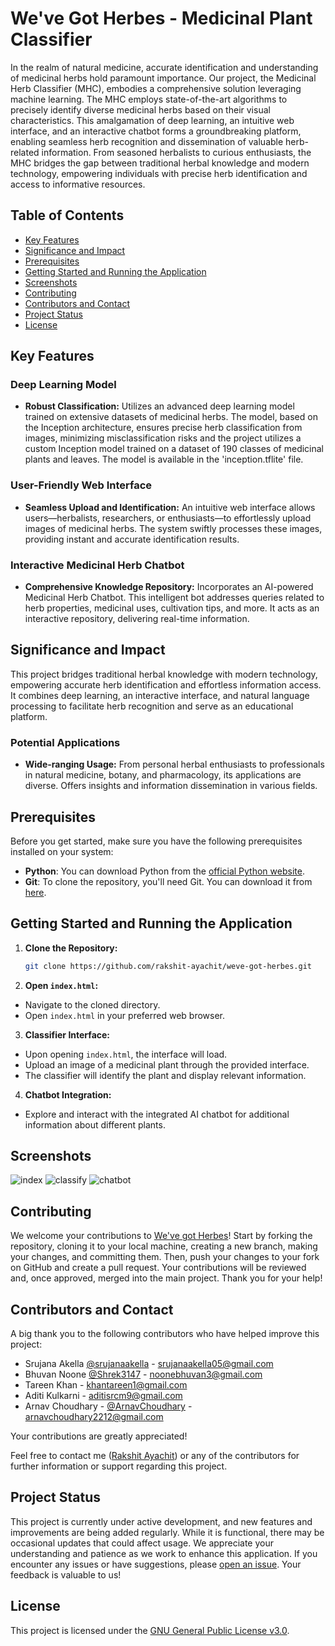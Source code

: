 # We've Got Herbes - Medicinal Plant Classifier

In the realm of natural medicine, accurate identification and understanding of medicinal herbs hold paramount importance. Our project, the Medicinal Herb Classifier (MHC), embodies a comprehensive solution leveraging machine learning. The MHC employs state-of-the-art algorithms to precisely identify diverse medicinal herbs based on their visual characteristics. This amalgamation of deep learning, an intuitive web interface, and an interactive chatbot forms a groundbreaking platform, enabling seamless herb recognition and dissemination of valuable herb-related information. From seasoned herbalists to curious enthusiasts, the MHC bridges the gap between traditional herbal knowledge and modern technology, empowering individuals with precise herb identification and access to informative resources.

## Table of Contents

- [Key Features](#key-features)
- [Significance and Impact](#significance-and-impact)
- [Prerequisites](#prerequisites)
- [Getting Started and Running the Application](#getting-started-and-running-the-application)
- [Screenshots](#screenshots)
- [Contributing](#contributing)
- [Contributors and Contact](#contributors-and-contact)
- [Project Status](#project-status)
- [License](#license)
  
## Key Features
### Deep Learning Model
- **Robust Classification:** Utilizes an advanced deep learning model trained on extensive datasets of medicinal herbs. The model, based on the Inception architecture, ensures precise herb classification from images, minimizing misclassification risks and the project utilizes a custom Inception model trained on a dataset of 190 classes of medicinal plants and leaves. The model is available in the 'inception.tflite' file.


### User-Friendly Web Interface
- **Seamless Upload and Identification:** An intuitive web interface allows users—herbalists, researchers, or enthusiasts—to effortlessly upload images of medicinal herbs. The system swiftly processes these images, providing instant and accurate identification results.

### Interactive Medicinal Herb Chatbot
- **Comprehensive Knowledge Repository:** Incorporates an AI-powered Medicinal Herb Chatbot. This intelligent bot addresses queries related to herb properties, medicinal uses, cultivation tips, and more. It acts as an interactive repository, delivering real-time information.

## Significance and Impact
This project bridges traditional herbal knowledge with modern technology, empowering accurate herb identification and effortless information access. It combines deep learning, an interactive interface, and natural language processing to facilitate herb recognition and serve as an educational platform.

### Potential Applications
- **Wide-ranging Usage:** From personal herbal enthusiasts to professionals in natural medicine, botany, and pharmacology, its applications are diverse. Offers insights and information dissemination in various fields.

## Prerequisites

Before you get started, make sure you have the following prerequisites installed on your system:

- **Python**: You can download Python from the [official Python website](https://www.python.org/downloads/).
- **Git**: To clone the repository, you'll need Git. You can download it from [here](https://git-scm.com/downloads).


## Getting Started and Running the Application

1. **Clone the Repository:**
   ```bash
   git clone https://github.com/rakshit-ayachit/weve-got-herbes.git

2. **Open `index.html`:**
- Navigate to the cloned directory.
- Open `index.html` in your preferred web browser.

3. **Classifier Interface:**
- Upon opening `index.html`, the interface will load.
- Upload an image of a medicinal plant through the provided interface.
- The classifier will identify the plant and display relevant information.

4. **Chatbot Integration:**
- Explore and interact with the integrated AI chatbot for additional information about different plants.

## Screenshots
![index](https://github.com/rakshit-ayachit/weve-got-herbes/assets/129822642/26882d6d-eaf9-4679-876b-5e650154bc51)
![classify](https://github.com/rakshit-ayachit/weve-got-herbes/assets/129822642/f9a31291-cd9a-4cca-84f5-fed2e92dc801)
![chatbot](https://github.com/rakshit-ayachit/weve-got-herbes/assets/129822642/608824ba-c8ba-4878-b4c8-1de6fb9ce65b)



## Contributing

 We welcome your contributions to [We've got Herbes](https://github.com/rakshit-ayachit/weve-got-herbes)! Start by forking the repository, cloning it to your local machine, creating a new branch, making your changes, and committing them. Then, push your changes to your fork on GitHub and create a pull request. Your contributions will be reviewed and, once approved, merged into the main project. Thank you for your help!

## Contributors and Contact

A big thank you to the following contributors who have helped improve this project:

- Srujana Akella [@srujanaakella](https://github.com/srujanaakella) - [srujanaakella05@gmail.com](mailto:srujanaakella05@gmail.com)
- Bhuvan Noone [@Shrek3147](https://github.com/Shrek3147) - [noonebhuvan3@gmail.com](mailto:noonebhuvan3@gmail.com)
- Tareen Khan - [khantareen1@gmail.com](mailto:khantareen1@gmail.com)
- Aditi Kulkarni - [aditisrcm9@gmail.com](mailto:aditisrcm9@gmail.com)
- Arnav Choudhary - [@ArnavChoudhary](#ArnavChoudhary) - [arnavchoudhary2212@gmail.com](mailto:arnavchoudhary2212@gmail.com)

Your contributions are greatly appreciated!

Feel free to contact me ([Rakshit Ayachit](mailto:rakshit@ayachit@gmail.com)) or any of the contributors for further information or support regarding this project.


## Project Status

This project is currently under active development, and new features and improvements are being added regularly. While it is functional, there may be occasional updates that could affect usage. We appreciate your understanding and patience as we work to enhance this application. If you encounter any issues or have suggestions, please [open an issue](https://github.com/rakshit-ayachit/weve-got-herbes/issues). Your feedback is valuable to us!


## License

This project is licensed under the [GNU General Public License v3.0](LICENSE).


       


